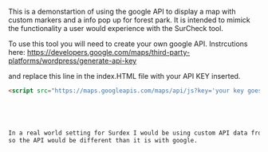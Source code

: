 This is a demonstartion of using the google API to display a map with custom markers
and a info pop up for forest park.  It is intended to mimick the functionality a
user would experience with the SurCheck tool.  

To use this tool you will need to create your own google API. 
Instrcutions here: https://developers.google.com/maps/third-party-platforms/wordpress/generate-api-key

and replace this line in the index.HTML file with your API KEY inserted.

```html
<script src="https://maps.googleapis.com/maps/api/js?key='your key goes here'&callback=initMap" async defer></script>





In a real world setting for Surdex I would be using custom API data from Surdex sources I'm assuming, 
so the API would be different than it is with google.


